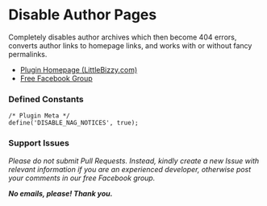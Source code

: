 # Disable Author Pages

Completely disables author archives which then become 404 errors, converts author links to homepage links, and works with or without fancy permalinks. 

* [Plugin Homepage (LittleBizzy.com)](https://www.littlebizzy.com/plugins/disable-author-pages)
* [Free Facebook Group](https://www.facebook.com/groups/littlebizzy/)

### Defined Constants

    /* Plugin Meta */
    define('DISABLE_NAG_NOTICES', true);

### Support Issues

*Please do not submit Pull Requests. Instead, kindly create a new Issue with relevant information if you are an experienced developer, otherwise post your comments in our free Facebook group.*

***No emails, please! Thank you.***
